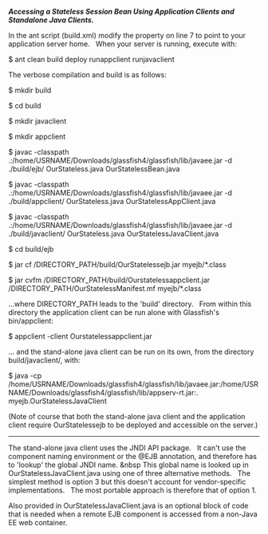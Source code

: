 **_Accessing a Stateless Session Bean Using Application Clients and Standalone Java Clients._**

In the ant script (build.xml) modify the property on line 7 to point to your application server home. &nbsp; When your server is running, execute with:

$ ant clean build deploy runappclient runjavaclient


The verbose compilation and build is as follows:

$ mkdir build

$ cd build

$ mkdir javaclient

$ mkdir appclient

$ javac -classpath .:/home/USRNAME/Downloads/glassfish4/glassfish/lib/javaee.jar -d ./build/ejb/ OurStateless.java OurStatelessBean.java

$ javac -classpath .:/home/USRNAME/Downloads/glassfish4/glassfish/lib/javaee.jar -d ./build/appclient/ OurStateless.java OurStatelessAppClient.java

$ javac -classpath .:/home/USRNAME/Downloads/glassfish4/glassfish/lib/javaee.jar -d ./build/javaclient/ OurStateless.java OurStatelessJavaClient.java

$ cd build/ejb

$ jar cf /DIRECTORY_PATH/build/OurStatelessejb.jar myejb/*.class

$ jar cvfm /DIRECTORY_PATH/build/Ourstatelessappclient.jar /DIRECTORY_PATH/OurStatelessManifest.mf myejb/*.class

...where DIRECTORY_PATH leads to the 'build' directory. &nbsp; From within this directory the application client can be run alone with Glassfish's bin/appclient:

$ appclient -client  Ourstatelessappclient.jar

... and the stand-alone java client can be run on its own, from the directory build/javaclient/, with:

$ java -cp /home/USRNAME/Downloads/glassfish4/glassfish/lib/javaee.jar:/home/USRNAME/Downloads/glassfish4/glassfish/lib/appserv-rt.jar:. myejb.OurStatelessJavaClient

(Note of course that both the stand-alone java client and the application client require OurStatelessejb to be deployed and accessible on the server.)

-------------------------

The stand-alone java client uses the JNDI API package. &nbsp; It can't use the component naming environment or the @EJB annotation, and therefore has to 'lookup' the global JNDI name. &nbsp This global name is looked up in OurStatelessJavaClient.java using one of three alternative methods. &nbsp; The simplest method is option 3 but this doesn't account for vendor-specific implementations. &nbsp; The most portable approach is therefore that of option 1.

Also provided in OurStatelessJavaClient.java is an optional block of code that is needed when a remote EJB component is accessed from a non-Java EE web container.
